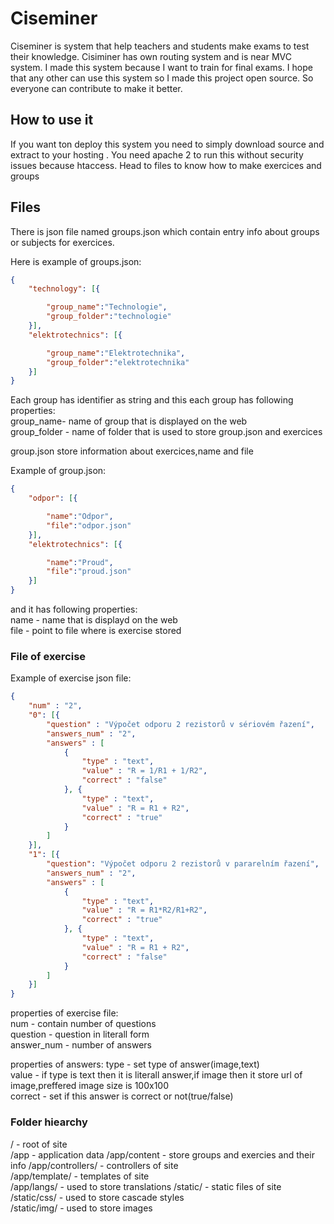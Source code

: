 # Ciseminer
Ciseminer is system that help teachers and students make exams to test their knowledge. Cisiminer has own routing system and is near MVC system. I made this system because I want to train for final exams. I hope that any other can use this system so I made this project open source. So everyone can contribute to make it better. 

## How to use it
If you want ton deploy this system you need to simply download source and extract to your hosting . You need apache 2  to run this without security issues because htaccess. Head to files to know how to make exercices and groups

## Files 
There is json file named groups.json which contain entry info about groups or subjects for exercices. 

Here is example of groups.json: 
```json
{
    "technology": [{

        "group_name":"Technologie",
        "group_folder":"technologie"
    }], 
    "elektrotechnics": [{

        "group_name":"Elektrotechnika",
        "group_folder":"elektrotechnika"
    }]
}
```

Each group has identifier as string and this each group has following properties:  
group_name- name of group that is displayed on the web  
group_folder - name of folder that is used to store group.json and exercices 

group.json store information about exercices,name and file

Example of group.json:  
```json
{
    "odpor": [{

        "name":"Odpor",
        "file":"odpor.json"
    }], 
    "elektrotechnics": [{

        "name":"Proud",
        "file":"proud.json"
    }]
}
```
and it has following properties:  
name - name that is displayd on the web  
file - point to file where is exercise stored

### File of exercise

Example of exercise json file:
```json
{
    "num" : "2",
    "0": [{
        "question" : "Výpočet odporu 2 rezistorů v sériovém řazení",
        "answers_num" : "2",
        "answers" : [
            {
                "type" : "text",
                "value" : "R = 1/R1 + 1/R2",
                "correct" : "false"
            }, {
                "type" : "text",
                "value" : "R = R1 + R2",
                "correct" : "true"
            } 
        ]
    }], 
    "1": [{
        "question": "Výpočet odporu 2 rezistorů v pararelním řazení",
        "answers_num" : "2",
        "answers" : [
            {
                "type" : "text",
                "value" : "R = R1*R2/R1+R2",
                "correct" : "true"
            }, {
                "type" : "text",
                "value" : "R = R1 + R2",
                "correct" : "false"
            }
        ]
    }]
}
```
properties of exercise file:  
num - contain number of questions  
question - question in literall form  
answer_num - number of answers

properties of answers: 
type - set type of answer(image,text)  
value - if type is text then it is literall answer,if image then it store url of image,preffered image size is 100x100  
correct - set if this answer is correct or not(true/false)

### Folder hiearchy 
/ - root of site  
/app - application data
/app/content - store groups and exercies and their info 
/app/controllers/ - controllers of site  
/app/template/ - templates of site  
/app/langs/ - used to store translations
/static/ - static files of site  
/static/css/ - used to store cascade styles  
/static/img/ - used to store images
